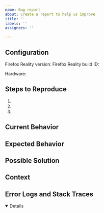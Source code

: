 ```yaml
---
name: Bug report
about: Create a report to help us improve
title: ''
labels: ''
assignees: ''

---
```


## Configuration

<!--- State the version number and build ID affected. -->
<!--- The build ID is obtained by clicking on the build date in settings. -->
Firefox Reality version: 
Firefox Reality build ID: 

<!--- Include the name and version of the hardware/VR headset you experienced the bug in. -->
Hardware: 

## Steps to Reproduce
<!--- For bugs, please provide a link to a live web site, test page, or a rough set of -->
<!--- steps to reproduce this bug. If relevant, include code to reproduce. -->
<!--- Feel free to attach images and GIFs of screen captures. -->
1.
2.
3.

## Current Behavior
<!--- If describing a bug, tell us what happens instead of the expected behavior. -->
<!--- If suggesting a change/improvement, explain the difference from current behavior. -->

## Expected Behavior
<!--- If you're describing a bug, tell us what should happen. -->
<!--- If you're suggesting a change/improvement, tell us how it should work. -->

## Possible Solution
<!--- [Optional] -->
<!--- Feel free to suggest a fix/reason for the bug, -->
<!--- or ideas how to implement the addition or change. -->

## Context
<!--- [Optional] -->
<!--- How has this issue affected you? What are you trying to accomplish? -->
<!--- Providing context helps us come up with a solution that is most useful in the real world! :) -->

## Error Logs and Stack Traces
<!--- [Optional] -->
<!--- These are very useful for quickly identifying the causes for bug fixes. -->
<!--- In Developer Mode, run `adb logcat` to capture potentially useful logs. -->
<details open>

<!--- DO NOT REMOVE THIS LINE. -->
```
```
<!--- DO NOT REMOVE THIS LINE. -->

</details>
